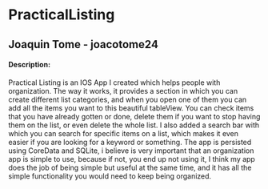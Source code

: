 # PracticalListing
## Joaquin Tome - joacotome24
#### Description:
Practical Listing is an IOS App I created which helps people with organization. The way it works, it provides a section in which you can create different list categories, and when you open one of them you can add all the items you want to this beautiful tableView. You can check items that you have already gotten or done, delete them if you want to stop having them on the list, or even delete the whole list. I also added a search bar with which you can search for specific items on a list, which makes it even easier if you are looking for a keyword or something. The app is persisted using CoreData and SQLite, i believe is very important that an organization app is simple to use, because if not, you end up not using it, I think my app does the job of being simple but useful at the same time, and it has all the simple functionality you would need to keep being organized.
